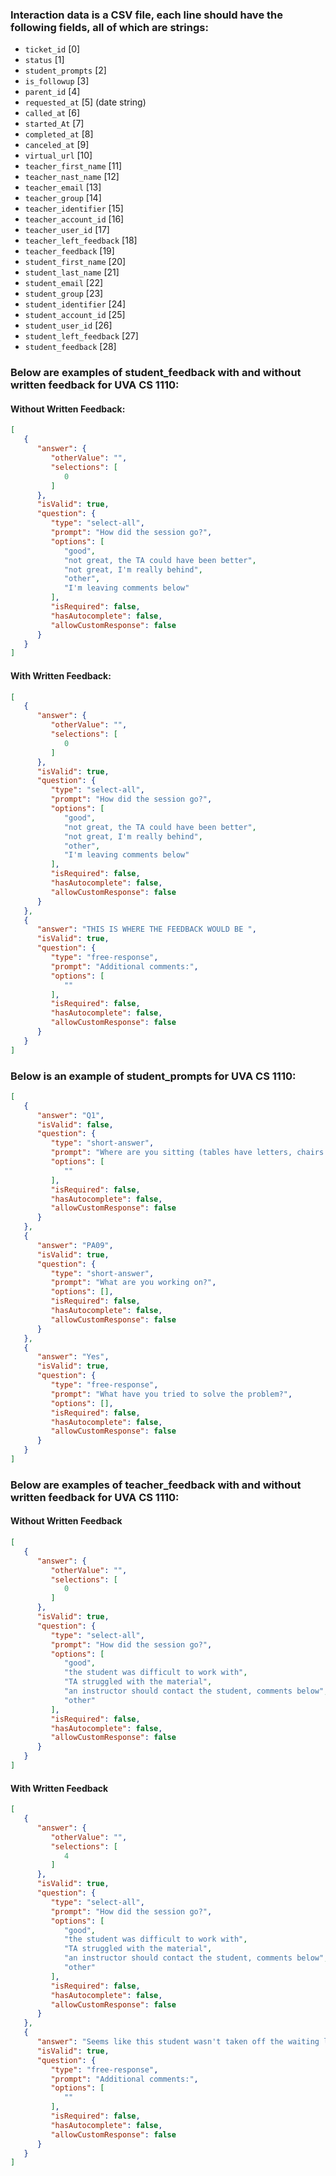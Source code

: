 ### Interaction data is a CSV file, each line should have the following fields, all of which are strings:

- `ticket_id` [0]
- `status` [1]
- `student_prompts` [2]
- `is_followup` [3]
- `parent_id` [4]
- `requested_at` [5] (date string)
- `called_at` [6]
- `started_At` [7]
- `completed_at` [8]
- `canceled_at` [9]
- `virtual_url` [10]
- `teacher_first_name` [11]
- `teacher_nast_name` [12]
- `teacher_email` [13]
- `teacher_group` [14]
- `teacher_identifier` [15]
- `teacher_account_id` [16]
- `teacher_user_id` [17]
- `teacher_left_feedback` [18]
- `teacher_feedback` [19]
- `student_first_name` [20]
- `student_last_name` [21]
- `student_email` [22]
- `student_group` [23]
- `student_identifier` [24]
- `student_account_id` [25]
- `student_user_id` [26]
- `student_left_feedback` [27]
- `student_feedback` [28]

### Below are examples of student_feedback with and without written feedback for UVA CS 1110:

#### Without Written Feedback:

```json
[
   {
      "answer": {
         "otherValue": "",
         "selections": [
            0
         ]
      },
      "isValid": true,
      "question": {
         "type": "select-all",
         "prompt": "How did the session go?",
         "options": [
            "good",
            "not great, the TA could have been better",
            "not great, I'm really behind",
            "other",
            "I'm leaving comments below"
         ],
         "isRequired": false,
         "hasAutocomplete": false,
         "allowCustomResponse": false
      }
   }
]
```

#### With Written Feedback:

```json
[
   {
      "answer": {
         "otherValue": "",
         "selections": [
            0
         ]
      },
      "isValid": true,
      "question": {
         "type": "select-all",
         "prompt": "How did the session go?",
         "options": [
            "good",
            "not great, the TA could have been better",
            "not great, I'm really behind",
            "other",
            "I'm leaving comments below"
         ],
         "isRequired": false,
         "hasAutocomplete": false,
         "allowCustomResponse": false
      }
   },
   {
      "answer": "THIS IS WHERE THE FEEDBACK WOULD BE ",
      "isValid": true,
      "question": {
         "type": "free-response",
         "prompt": "Additional comments:",
         "options": [
            ""
         ],
         "isRequired": false,
         "hasAutocomplete": false,
         "allowCustomResponse": false
      }
   }
]
```

### Below is an example of student_prompts for UVA CS 1110:

```json
[
   {
      "answer": "Q1",
      "isValid": false,
      "question": {
         "type": "short-answer",
         "prompt": "Where are you sitting (tables have letters, chairs have numbers)?",
         "options": [
            ""
         ],
         "isRequired": false,
         "hasAutocomplete": false,
         "allowCustomResponse": false
      }
   },
   {
      "answer": "PA09",
      "isValid": true,
      "question": {
         "type": "short-answer",
         "prompt": "What are you working on?",
         "options": [],
         "isRequired": false,
         "hasAutocomplete": false,
         "allowCustomResponse": false
      }
   },
   {
      "answer": "Yes",
      "isValid": true,
      "question": {
         "type": "free-response",
         "prompt": "What have you tried to solve the problem?",
         "options": [],
         "isRequired": false,
         "hasAutocomplete": false,
         "allowCustomResponse": false
      }
   }
]
```

### Below are examples of teacher_feedback with and without written feedback for UVA CS 1110:

#### Without Written Feedback

```json
[
   {
      "answer": {
         "otherValue": "",
         "selections": [
            0
         ]
      },
      "isValid": true,
      "question": {
         "type": "select-all",
         "prompt": "How did the session go?",
         "options": [
            "good",
            "the student was difficult to work with",
            "TA struggled with the material",
            "an instructor should contact the student, comments below",
            "other"
         ],
         "isRequired": false,
         "hasAutocomplete": false,
         "allowCustomResponse": false
      }
   }
]
```

#### With Written Feedback

```json
[
   {
      "answer": {
         "otherValue": "",
         "selections": [
            4
         ]
      },
      "isValid": true,
      "question": {
         "type": "select-all",
         "prompt": "How did the session go?",
         "options": [
            "good",
            "the student was difficult to work with",
            "TA struggled with the material",
            "an instructor should contact the student, comments below",
            "other"
         ],
         "isRequired": false,
         "hasAutocomplete": false,
         "allowCustomResponse": false
      }
   },
   {
      "answer": "Seems like this student wasn't taken off the waiting list from yesterday",
      "isValid": true,
      "question": {
         "type": "free-response",
         "prompt": "Additional comments:",
         "options": [
            ""
         ],
         "isRequired": false,
         "hasAutocomplete": false,
         "allowCustomResponse": false
      }
   }
]
```
